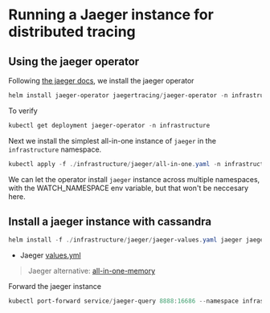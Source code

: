# Running a Jaeger instance for distributed tracing

## Using the jaeger operator

Following [the jaeger docs](https://www.jaegertracing.io/docs/1.22/operator/), we install the jaeger operator

```powershell
helm install jaeger-operator jaegertracing/jaeger-operator -n infrastructure
```

To verify

```powershell
kubectl get deployment jaeger-operator -n infrastructure
```

Next we install the simplest all-in-one instance of `jaeger` in the `infrastructure` namespace.

```powershell
kubectl apply -f ./infrastructure/jaeger/all-in-one.yaml -n infrastructure
```

We can let the operator install `jaeger` instance across multiple namespaces, with the WATCH_NAMESPACE env variable, but that won't be neccesary here.

## Install a jaeger instance with cassandra

```powershell
helm install -f ./infrastructure/jaeger/jaeger-values.yaml jaeger jaegertracing/jaeger --namespace=infrastructure
```

* Jaeger [values.yml](https://github.com/jaegertracing/helm-charts/blob/master/charts/jaeger/values.yaml)

> Jaeger alternative: [all-in-one-memory](https://github.com/jaegertracing/jaeger-kubernetes/blob/master/all-in-one/jaeger-all-in-one-template.yml)

Forward the jaeger instance

```powershell
kubectl port-forward service/jaeger-query 8888:16686 --namespace infrastructure
```
